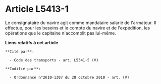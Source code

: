 # Article L5413-1

Le consignataire du navire agit comme mandataire salarié de l'armateur. Il effectue, pour les besoins et le compte du navire
et de l'expédition, les opérations que le capitaine n'accomplit pas lui-même.

**Liens relatifs à cet article**

	**Cité par**:

	  - Code des transports - art. L5341-5 (V)

	**Codifié par**:

	  - Ordonnance n°2010-1307 du 28 octobre 2010 - art. (V)
